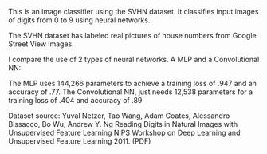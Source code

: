 This is an image classifier using the SVHN dataset. It classifies input images of digits from 0 to 9 using neural networks. 

The SVHN dataset has labeled real pictures of house numbers from Google Street View images. 

I compare the use of 2 types of neural networks. A MLP and a Convolutional NN:

The MLP uses 144,266 parameters to achieve a training loss of .947 and an accuracy of .77. 
The Convolutional NN, just needs 12,538 parameters for a training loss of .404 and accuracy of .89 

Dataset source:
Yuval Netzer, Tao Wang, Adam Coates, Alessandro Bissacco, Bo Wu, Andrew Y. Ng Reading Digits in Natural Images with Unsupervised Feature Learning NIPS Workshop on Deep Learning and Unsupervised Feature Learning 2011. (PDF)

